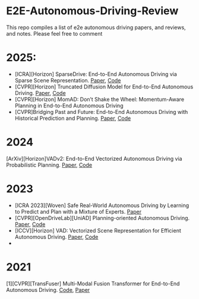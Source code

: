 # E2E-Autonomous-Driving-Review
This repo compiles a list of e2e autonomous driving papers, and reviews, and notes. Please feel free to comment


# 2025: 
 - [ICRA][Horizon] SparseDrive: End-to-End Autonomous Driving via Sparse Scene Representation. [Paper](https://arxiv.org/pdf/2405.19620), [Code](https://github.com/swc-17/SparseDrive)
 - [CVPR][Horizon] Truncated Diffusion Model for End-to-End Autonomous Driving. [Paper](https://arxiv.org/abs/2411.15139), [Code](https://github.com/hustvl/DiffusionDrive)
 - [CVPR][Horizon] MomAD: Don’t Shake the Wheel: Momentum-Aware Planning in End-to-End Autonomous Driving
 - [CVPR]Bridging Past and Future: End-to-End Autonomous Driving with Historical Prediction and Planning. [Paper](https://openaccess.thecvf.com/content/CVPR2025/papers/Zhang_Bridging_Past_and_Future_End-to-End_Autonomous_Driving_with_Historical_Prediction_CVPR_2025_paper.pdf), [Code](https://github.com/fudan-zvg/BridgeAD)

# 2024
[ArXiv][Horizon]VADv2: End-to-End Vectorized Autonomous Driving via Probabilistic Planning. [Paper](https://arxiv.org/abs/2402.13243), [Code](https://github.com/hustvl/VAD)

# 2023
- [ICRA 2023][Woven] Safe Real-World Autonomous Driving by Learning to Predict and Plan with a Mixture of Experts. [Paper](https://arxiv.org/abs/2211.02131)
- [CVPR][OpenDriveLab][UniAD] Planning-oriented Autonomous Driving. [Paper](https://arxiv.org/pdf/2212.10156), [Code](https://github.com/OpenDriveLab/UniAD)
- [ICCV][Horizon] VAD: Vectorized Scene Representation for Efficient Autonomous Driving. [Paper](https://arxiv.org/abs/2303.12077), [Code](https://github.com/hustvl/VAD)
- 
# 2021
[1][CVPR][TransFuser] Multi-Modal Fusion Transformer for End-to-End Autonomous Driving. [Code](https://github.com/autonomousvision/transfuser/tree/cvpr2021), [Paper](https://arxiv.org/abs/2104.09224)
